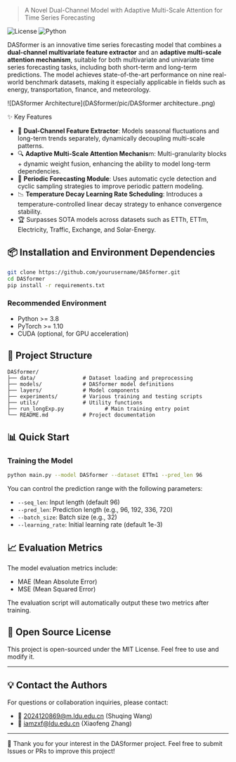 > A Novel Dual-Channel Model with Adaptive Multi-Scale Attention for Time Series Forecasting

![License](https://img.shields.io/badge/license-MIT-green)
![Python](https://img.shields.io/badge/python-3.8%2B-blue)

DASformer is an innovative time series forecasting model that combines a **dual-channel multivariate feature extractor** and an **adaptive multi-scale attention mechanism**, suitable for both multivariate and univariate time series forecasting tasks, including both short-term and long-term predictions. The model achieves state-of-the-art performance on nine real-world benchmark datasets, making it especially applicable in fields such as energy, transportation, finance, and meteorology.

![DASformer Architecture](DASformer/pic/DASformer architecture..png)

✨ Key Features

- 🚦 **Dual-Channel Feature Extractor**: Models seasonal fluctuations and long-term trends separately, dynamically decoupling multi-scale patterns.
- 🔍 **Adaptive Multi-Scale Attention Mechanis**m: Multi-granularity blocks + dynamic weight fusion, enhancing the ability to model long-term dependencies.
- 🔁 **Periodic Forecasting Module**: Uses automatic cycle detection and cyclic sampling strategies to improve periodic pattern modeling.
- 📉 **Temperature Decay Learning Rate Scheduling**: Introduces a temperature-controlled linear decay strategy to enhance convergence stability.
- 🏆 Surpasses SOTA models across datasets such as ETTh, ETTm, Electricity, Traffic, Exchange, and Solar-Energy.

## 📦 Installation and Environment Dependencies

```bash
git clone https://github.com/yourusername/DASformer.git
cd DASformer
pip install -r requirements.txt
````


### Recommended Environment

* Python >= 3.8
* PyTorch >= 1.10
* CUDA (optional, for GPU acceleration)

## 📁 Project Structure

```
DASformer/
├── data/               # Dataset loading and preprocessing
├── models/             # DASformer model definitions
├── layers/             # Model components
├── experiments/        # Various training and testing scripts
├── utils/              # Utility functions
├── run_longExp.py             # Main training entry point
└── README.md           # Project documentation
```

## 📊 Quick Start

### Training the Model

```bash
python main.py --model DASformer --dataset ETTm1 --pred_len 96
```

You can control the prediction range with the following parameters:

* `--seq_len`: Input length (default 96)
* `--pred_len`: Prediction length (e.g., 96, 192, 336, 720)
* `--batch_size`: Batch size (e.g., 32)
* `--learning_rate`: Initial learning rate (default 1e-3)

## 📈 Evaluation Metrics

The model evaluation metrics include:

* MAE (Mean Absolute Error)
* MSE (Mean Squared Error)

The evaluation script will automatically output these two metrics after training.

## 📝 Open Source License

This project is open-sourced under the MIT License. Feel free to use and modify it.

---

## 💡 Contact the Authors

For questions or collaboration inquiries, please contact:

* 📧 [2024120869@m.ldu.edu.cn](mailto:2024120869@m.ldu.edu.cn) (Shuqing Wang)
* 📧 [iamzxf@ldu.edu.cn](mailto:iamzxf@ldu.edu.cn) (Xiaofeng Zhang)

---

🎉 Thank you for your interest in the DASformer project. Feel free to submit Issues or PRs to improve this project!

```
```
